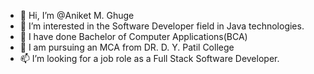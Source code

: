 - 👋 Hi, I’m @Aniket M. Ghuge 
- 👀 I’m interested in the Software Developer field in Java technologies.
- 🌱 I have done Bachelor of Computer Applications(BCA) 
- 💞️ I am pursuing an MCA from DR. D. Y. Patil College 
- 📫 I’m looking for a job role as a Full Stack Software Developer.

<!---
Coder9Aniket/Coder9Aniket is a ✨ special ✨ repository because its `README.md` (this file) appears on your GitHub profile.
You can click the Preview link to take a look at your changes.
--->
